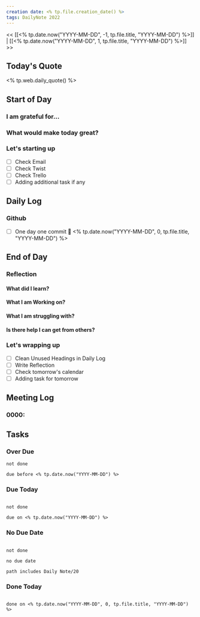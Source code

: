 ```yaml
---
creation date: <% tp.file.creation_date() %>
tags: DailyNote 2022
---
```


<< [[<% tp.date.now("YYYY-MM-DD", -1, tp.file.title, "YYYY-MM-DD") %>]] | [[<% tp.date.now("YYYY-MM-DD", 1, tp.file.title, "YYYY-MM-DD") %>]] >>

## Today's Quote
<% tp.web.daily_quote() %>

## Start of Day
### I am grateful for...

### What would make today great?

### Let's starting up
- [ ] Check Email
- [ ] Check Twist
- [ ] Check Trello
- [ ] Adding additional task if any

## Daily Log
### Github
- [ ] One day one commit 📅 <% tp.date.now("YYYY-MM-DD", 0, tp.file.title, "YYYY-MM-DD") %> 

## End of Day

### Reflection
#### What did I learn?

#### What I am Working on?

#### What I am struggling with?

#### Is there help I can get from others?

### Let's wrapping up
- [ ] Clean Unused Headings in Daily Log
- [ ] Write Reflection
- [ ] Check tomorrow's calendar
- [ ] Adding task for tomorrow

## Meeting Log
### 0000:

## Tasks

### Over Due
```tasks
not done

due before <% tp.date.now("YYYY-MM-DD") %>
```

### Due Today
```tasks

not done

due on <% tp.date.now("YYYY-MM-DD") %>

```

### No Due Date
```tasks

not done

no due date

path includes Daily Note/20

```

### Done Today
```tasks

done on <% tp.date.now("YYYY-MM-DD", 0, tp.file.title, "YYYY-MM-DD") %>

```
